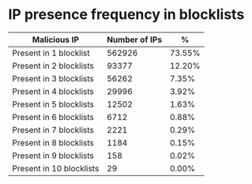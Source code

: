 # IP presence frequency in blocklists
| Malicious IP | Number of IPs | % |
|----|----|----|
| Present in 1 blocklist | 562926 | 73.55% |
| Present in 2 blocklists | 93377 | 12.20% |
| Present in 3 blocklists | 56262 | 7.35% |
| Present in 4 blocklists | 29996 | 3.92% |
| Present in 5 blocklists | 12502 | 1.63% |
| Present in 6 blocklists | 6712 | 0.88% |
| Present in 7 blocklists | 2221 | 0.29% |
| Present in 8 blocklists | 1184 | 0.15% |
| Present in 9 blocklists | 158 | 0.02% |
| Present in 10 blocklists | 29 | 0.00% |
